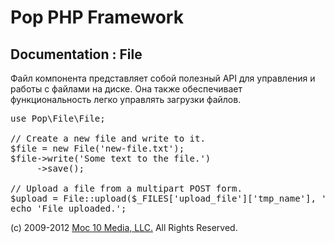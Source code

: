 Pop PHP Framework
=================

Documentation : File
--------------------

Файл компонента представляет собой полезный API для управления и работы с файлами на диске. Она также обеспечивает функциональность легко управлять загрузки файлов.


<pre>
use Pop\File\File;

// Create a new file and write to it.
$file = new File('new-file.txt');
$file->write('Some text to the file.')
     ->save();

// Upload a file from a multipart POST form.
$upload = File::upload($_FILES['upload_file']['tmp_name'], '../uploads/' . $_FILES['upload_file']['name']);
echo 'File uploaded.';
</pre>

(c) 2009-2012 [Moc 10 Media, LLC.](http://www.moc10media.com) All Rights Reserved.
